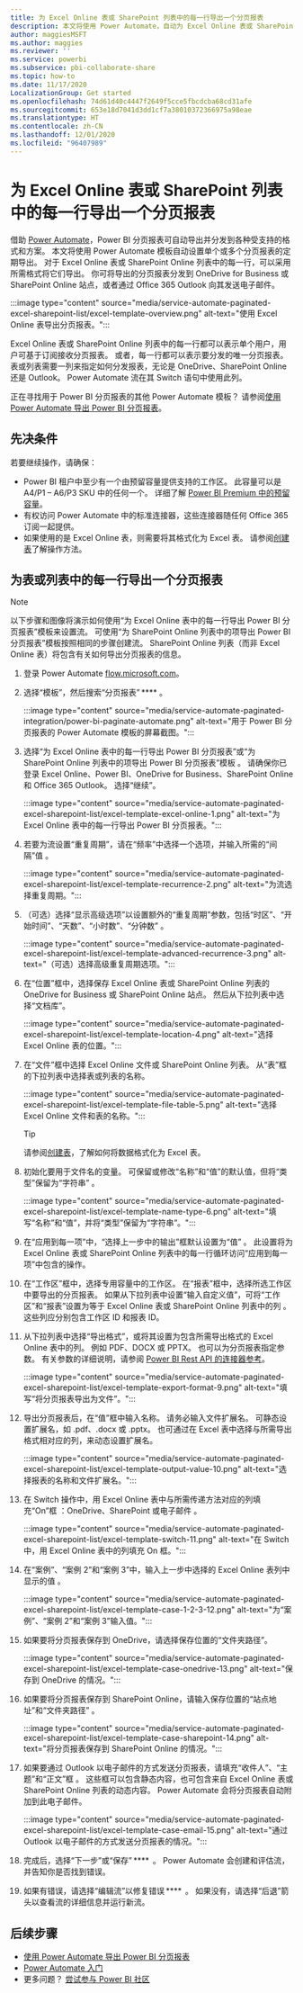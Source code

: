 ```yaml
---
title: 为 Excel Online 表或 SharePoint 列表中的每一行导出一个分页报表
description: 本文将使用 Power Automate，自动为 Excel Online 表或 SharePoint Online 列表中的每一行导出一个分页报表。
author: maggiesMSFT
ms.author: maggies
ms.reviewer: ''
ms.service: powerbi
ms.subservice: pbi-collaborate-share
ms.topic: how-to
ms.date: 11/17/2020
LocalizationGroup: Get started
ms.openlocfilehash: 74d61d40c4447f2649f5cce5fbcdcba68cd31afe
ms.sourcegitcommit: 653e18d7041d3dd1cf7a38010372366975a98eae
ms.translationtype: HT
ms.contentlocale: zh-CN
ms.lasthandoff: 12/01/2020
ms.locfileid: "96407989"
---
```

# <a name="export-a-paginated-report-for-each-row-in-an-excel-online-table-or-sharepoint-list"></a>为 Excel Online 表或 SharePoint 列表中的每一行导出一个分页报表

借助 [Power Automate](/power-automate/getting-started)，Power BI 分页报表可自动导出并分发到各种受支持的格式和方案。 本文将使用 Power Automate 模板自动设置单个或多个分页报表的定期导出。 对于 Excel Online 表或 SharePoint Online 列表中的每一行，可以采用所需格式将它们导出。 你可将导出的分页报表分发到 OneDrive for Business 或 SharePoint Online 站点，或者通过 Office 365 Outlook 向其发送电子邮件。

:::image type="content" source="media/service-automate-paginated-excel-sharepoint-list/excel-template-overview.png" alt-text="使用 Excel Online 表导出分页报表。":::

Excel Online 表或 SharePoint Online 列表中的每一行都可以表示单个用户，用户可基于订阅接收分页报表。 或者，每一行都可以表示要分发的唯一分页报表。 表或列表需要一列来指定如何分发报表，无论是 OneDrive、SharePoint Online 还是 Outlook。 Power Automate 流在其 Switch 语句中使用此列。

正在寻找用于 Power BI 分页报表的其他 Power Automate 模板？ 请参阅[使用 Power Automate 导出 Power BI 分页报表](service-automate-paginated-integration.md)。

## <a name="prerequisites"></a>先决条件  

若要继续操作，请确保：

- Power BI 租户中至少有一个由预留容量提供支持的工作区。 此容量可以是 A4/P1 – A6/P3 SKU 中的任何一个。 详细了解 [Power BI Premium 中的预留容量](../admin/service-premium-what-is.md)。
- 有权访问 Power Automate 中的标准连接器，这些连接器随任何 Office 365 订阅一起提供。
- 如果使用的是 Excel Online 表，则需要将其格式化为 Excel 表。 请参阅[创建表](https://support.microsoft.com/office/create-a-table-in-excel-bf0ce08b-d012-42ec-8ecf-a2259c9faf3f)了解操作方法。

## <a name="export-a-paginated-report-for-each-row-in-a-table-or-list"></a>为表或列表中的每一行导出一个分页报表

> [!NOTE]
> 以下步骤和图像将演示如何使用“为 Excel Online 表中的每一行导出 Power BI 分页报表”模板来设置流。 可使用“为 SharePoint Online 列表中的项导出 Power BI 分页报表”模板按照相同的步骤创建流。 SharePoint Online 列表（而非 Excel Online 表）将包含有关如何导出分页报表的信息。  

1. 登录 Power Automate [flow.microsoft.com](https://flow.microsoft.com/)。 
1. 选择“模板”，然后搜索“分页报表” **** 。 

    :::image type="content" source="media/service-automate-paginated-integration/power-bi-paginate-automate.png" alt-text="用于 Power BI 分页报表的 Power Automate 模板的屏幕截图。":::

1. 选择“为 Excel Online 表中的每一行导出 Power BI 分页报表”或“为 SharePoint Online 列表中的项导出 Power BI 分页报表”模板 。 请确保你已登录 Excel Online、Power BI、OneDrive for Business、SharePoint Online 和 Office 365 Outlook。 选择“继续”。  

   :::image type="content" source="media/service-automate-paginated-excel-sharepoint-list/excel-template-excel-online-1.png" alt-text="为 Excel Online 表中的每一行导出 Power BI 分页报表。":::

1. 若要为流设置“重复周期”，请在“频率”中选择一个选项，并输入所需的“间隔”值  。

    :::image type="content" source="media/service-automate-paginated-excel-sharepoint-list/excel-template-recurrence-2.png" alt-text="为流选择重复周期。":::

1. （可选）选择“显示高级选项”以设置额外的“重复周期”参数，包括“时区”、“开始时间”、“天数”、“小时数”、“分钟数”      。

    :::image type="content" source="media/service-automate-paginated-excel-sharepoint-list/excel-template-advanced-recurrence-3.png" alt-text="（可选）选择高级重复周期选项。":::

1. 在“位置”框中，选择保存 Excel Online 表或 SharePoint Online 列表的 OneDrive for Business 或 SharePoint Online 站点。 然后从下拉列表中选择“文档库”。

    :::image type="content" source="media/service-automate-paginated-excel-sharepoint-list/excel-template-location-4.png" alt-text="选择 Excel Online 表的位置。":::

1. 在“文件”框中选择 Excel Online 文件或 SharePoint Online 列表。 从“表”框的下拉列表中选择表或列表的名称。 
 
    :::image type="content" source="media/service-automate-paginated-excel-sharepoint-list/excel-template-file-table-5.png" alt-text="选择 Excel Online 文件和表的名称。":::

    > [!TIP]
    > 请参阅[创建表](https://support.microsoft.com/office/create-a-table-in-excel-bf0ce08b-d012-42ec-8ecf-a2259c9faf3f)，了解如何将数据格式化为 Excel 表。 

1. 初始化要用于文件名的变量。 可保留或修改“名称”和“值”的默认值，但将“类型”保留为“字符串”   。  

    :::image type="content" source="media/service-automate-paginated-excel-sharepoint-list/excel-template-name-type-6.png" alt-text="填写“名称”和“值”，并将“类型”保留为“字符串”。":::

1. 在“应用到每一项”中，“选择上一步中的输出”框默认设置为“值”  。 此设置将为 Excel Online 表或 SharePoint Online 列表中的每一行循环访问“应用到每一项”中包含的操作。  

1. 在“工作区”框中，选择专用容量中的工作区。 在“报表”框中，选择所选工作区中要导出的分页报表。 如果从下拉列表中设置“输入自定义值”，可将“工作区”和“报表”设置为等于 Excel Online 表或 SharePoint Online 列表中的列  。 这些列应分别包含工作区 ID 和报表 ID。  

1. 从下拉列表中选择“导出格式”，或将其设置为包含所需导出格式的 Excel Online 表中的列。 例如 PDF、DOCX 或 PPTX。 也可以为分页报表指定参数。 有关参数的详细说明，请参阅 [Power BI Rest API 的连接器参考](/connectors/powerbi/#export-to-file-for-paginated-reports)。

    :::image type="content" source="media/service-automate-paginated-excel-sharepoint-list/excel-template-export-format-9.png" alt-text="填写“将分页报表导出为文件”。":::

1. 导出分页报表后，在“值”框中输入名称。 请务必输入文件扩展名。 可静态设置扩展名，如 .pdf、.docx 或 .pptx。 也可通过在 Excel 表中选择与所需导出格式相对应的列，来动态设置扩展名。 

    :::image type="content" source="media/service-automate-paginated-excel-sharepoint-list/excel-template-output-value-10.png" alt-text="选择报表的名称和文件扩展名。":::

1. 在 Switch 操作中，用 Excel Online 表中与所需传递方法对应的列填充“On”框 ：OneDrive、SharePoint 或电子邮件  。 

    :::image type="content" source="media/service-automate-paginated-excel-sharepoint-list/excel-template-switch-11.png" alt-text="在 Switch 中，用 Excel Online 表中的列填充 On 框。":::

1. 在“案例”、“案例 2”和“案例 3”中，输入上一步中选择的 Excel Online 表列中显示的值  。  

    :::image type="content" source="media/service-automate-paginated-excel-sharepoint-list/excel-template-case-1-2-3-12.png" alt-text="为“案例”、“案例 2”和“案例 3”输入值。":::

1. 如果要将分页报表保存到 OneDrive，请选择保存位置的“文件夹路径”。  

    :::image type="content" source="media/service-automate-paginated-excel-sharepoint-list/excel-template-case-onedrive-13.png" alt-text="保存到 OneDrive 的情况。":::

1. 如果要将分页报表保存到 SharePoint Online，请输入保存位置的“站点地址”和“文件夹路径” 。 

    :::image type="content" source="media/service-automate-paginated-excel-sharepoint-list/excel-template-case-sharepoint-14.png" alt-text="将分页报表保存到 SharePoint Online 的情况。":::

1. 如果要通过 Outlook 以电子邮件的方式发送分页报表，请填充“收件人”、“主题”和“正文”框  。 这些框可以包含静态内容，也可包含来自 Excel Online 表或 SharePoint Online 列表的动态内容。 Power Automate 会将分页报表自动附加到此电子邮件。  

    :::image type="content" source="media/service-automate-paginated-excel-sharepoint-list/excel-template-case-email-15.png" alt-text="通过 Outlook 以电子邮件的方式发送分页报表的情况。":::

1. 完成后，选择“下一步”或“保存” ****  。 Power Automate 会创建和评估流，并告知你是否找到错误。 

1. 如果有错误，请选择“编辑流”以修复错误 ****  。 如果没有，请选择“后退”箭头以查看流的详细信息并运行新流。 


## <a name="next-steps"></a>后续步骤

- [使用 Power Automate 导出 Power BI 分页报表](service-automate-paginated-integration.md)
- [Power Automate 入门](/power-automate/getting-started/)
- 更多问题？ [尝试参与 Power BI 社区](https://community.powerbi.com/)

